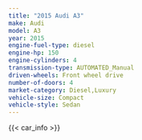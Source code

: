 ```yaml
---
title: "2015 Audi A3"
make: Audi
model: A3
year: 2015
engine-fuel-type: diesel
engine-hp: 150
engine-cylinders: 4
transmission-type: AUTOMATED_Manual
driven-wheels: Front wheel drive
number-of-doors: 4
market-category: Diesel,Luxury
vehicle-size: Compact
vehicle-style: Sedan
---
```


{{< car_info >}}
